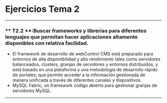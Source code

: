 # Ejercicios Tema 2
---

### ** T2.2 **:Buscar frameworks y librerías para diferentes lenguajes que permitan hacer aplicaciones altamente disponibles con relativa facilidad.

 * El framework de desarrollo de webControl CMS está preparado para entornos de alta disponibilidad y alto rendimiento tales como servidores balanceados, clusters, granjas de servidores y entornos distribuidos,  y está basado en una plataforma y una metodología de desarrollo rápido de portales, que permite acceder a la información gestionada de manera unificada a través de diferentes canales y dispositivos.
 *  MySQL Fabric, un framework código abierto para gestionar granjas de servidores MySQL. 


---